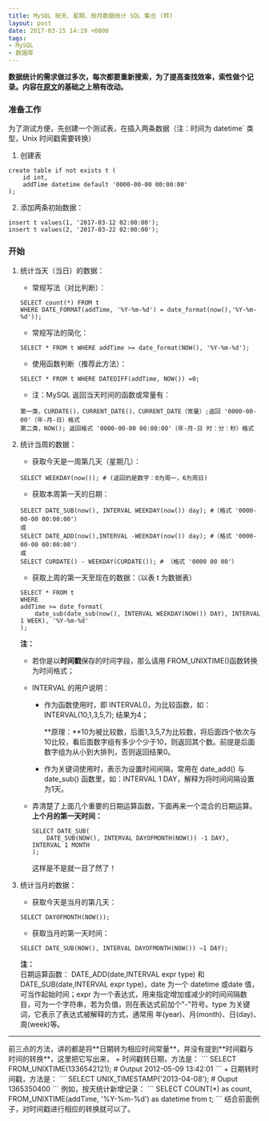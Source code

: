 ```yaml
---
title: MySQL 按天、星期、按月数据统计 SQL 集合 (转)
layout: post
date: 2017-03-15 14:19 +0800
tags:
- MySQL
- 数据库
---
```


**数据统计的需求做过多次，每次都要重新搜索，为了提高查找效率，索性做个记录。内容在[原文](http://blog.unvs.cn/archives/mysql-time-date-sql.html)的基础之上稍有改动。**

### 准备工作
为了测试方便，先创建一个测试表，在插入两条数据（注：时间为 datetime` 类型，Unix 时间戳需要转换）

1. 创建表
```
create table if not exists t (
    id int,
    addTime datetime default '0000-00-00 00:00:00'
);
```

2. 添加两条初始数据：
```
insert t values(1, '2017-03-12 02:00:00');
insert t values(2, '2017-03-22 02:00:00');
```

### 开始
1. 统计当天（当日）的数据：

    + 常规写法（对比判断）：
    ```
    SELECT count(*) FROM t
    WHERE DATE_FORMAT(addTime, '%Y-%m-%d') = date_format(now(),'%Y-%m-%d'));
    ```
    + 常规写法的简化：
    ```
    SELECT * FROM t WHERE addTime >= date_format(NOW(), '%Y-%m-%d');
    ```
    + 使用函数判断（推荐此方法）：
    ```
    SELECT * FROM t WHERE DATEDIFF(addTime, NOW()) =0;
    ```
    
    + 注：MySQL 返回当天时间的函数或常量有：
    ```
    第一类，CURDATE()，CURRENT_DATE()、CURRENT_DATE（常量）;返回 '0000-00-00'（年-月-日）格式
    第二类，NOW(); 返回格式 '0000-00-00 00:00:00'（年-月-日 时：分：秒）格式
    ```

2. 统计当周的数据：
    + 获取今天是一周第几天（星期几）：
    ```
    SELECT WEEKDAY(now()); # (返回的是数字：0为周一，6为周日)
    ``` 
    
    + 获取本周第一天的日期：
    ```
    SELECT DATE_SUB(now(), INTERVAL WEEKDAY(now()) day); #（格式 '0000-00-00 00:00:00'）
    或
    SELECT DATE_ADD(now(),INTERVAL -WEEKDAY(now()) day); #（格式 '0000-00-00 00:00:00'）
    或
    SELECT CURDATE() - WEEKDAY(CURDATE()); # （格式 '0000 00 00'）
    ```
    
    + 获取上周的第一天至现在的数据：（以表 t 为数据表）
    ```
    SELECT * FROM t 
    WHERE 
    addTime >= date_format(
        date_sub(date_sub(now(), INTERVAL WEEKDAY(NOW()) DAY), INTERVAL 1 WEEK), '%Y-%m-%d'
    );
    ```

    **注：**
    + 若你是以**时间戳**保存的时间字段，那么请用 FROM_UNIXTIME()函数转换为时间格式；
    + INTERVAL 的用户说明：

        - 作为函数使用时，即 INTERVAL()，为比较函数，如：INTERVAL(10,1,3,5,7); 结果为4；

            **原理：**10为被比较数，后面1,3,5,7为比较数，将后面四个依次与10比较，看后面数字组有多少个少于10，则返回其个数。前提是后面数字组为从小到大排列，否则返回结果0。
        
        - 作为关键词使用时，表示为设置时间间隔，常用在 date_add() 与 date_sub() 函数里，如：INTERVAL 1 DAY，解释为将时间间隔设置为1天。


    + 弄清楚了上面几个重要的日期运算函数，下面再来一个混合的日期运算。
        **上个月的第一天时间：**
        ```
        SELECT DATE_SUB(
            DATE_SUB(NOW(), INTERVAL DAYOFMONTH(NOW()) -1 DAY), INTERVAL 1 MONTH
        );
        ```
        这样是不是就一目了然了！

3. 统计当月的数据：
    + 获取今天是当月的第几天：
    ```
    SELECT DAYOFMONTH(NOW());
    ```
    + 获取当月的第一天时间：
    ```
    SELECT DATE_SUB(NOW(), INTERVAL DAYOFMONTH(NOW()) –1 DAY);
    ```

    **注：**   
    日期运算函数：
    DATE_ADD(date,INTERVAL expr type) 和 DATE_SUB(date,INTERVAL expr type)，date 为一个 datetime 或date 值，可当作起始时间；expr 为一个表达式，用来指定增加或减少的时间间隔数目，可为一个字符串，若为负值，则在表达式前加个"-"符号。type 为关键词，它表示了表达式被解释的方式，通常用 年(year)、月(month)、日(day)、周(week)等。

<hr style="width: 100%">
前三点的方法，讲的都是将**日期转为相应时间常量**，并没有提到**时间戳与时间的转换**，这里把它写出来，
+ 时间戳转日期，方法是：
```
SELECT FROM_UNIXTIME(1336542121); # Output 2012-05-09 13:42:01
```
 + 日期转时间戳，方法是：
```
SELECT UNIX_TIMESTAMP('2013-04-08'); # Ouput 1365350400
```
例如，按天统计新增记录：
```
SELECT COUNT(*) as count, FROM_UNIXTIME(addTime, '%Y-%m-%d') as datetime from t;
```
结合前面例子，对时间戳进行相应的转换就可以了。
